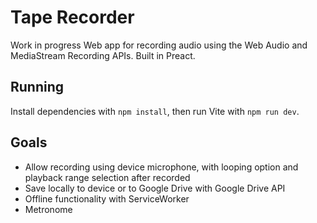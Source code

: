 # Tape Recorder

Work in progress Web app for recording audio using the Web Audio and MediaStream Recording APIs.
Built in Preact.

## Running

Install dependencies with `npm install`, then run Vite with `npm run dev`.

## Goals

- Allow recording using device microphone, with looping option and playback range selection after recorded
- Save locally to device or to Google Drive with Google Drive API
- Offline functionality with ServiceWorker
- Metronome

